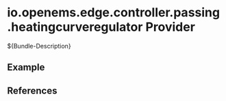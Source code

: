 # io.openems.edge.controller.passing.heatingcurveregulator Provider

${Bundle-Description}

## Example

## References


